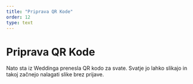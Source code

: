 ```yaml
---
title: "Priprava QR Kode"
order: 12
type: text
---
```

# Priprava QR Kode

Nato sta iz Weddinga prenesla QR kodo
za svate. Svatje jo lahko slikajo in takoj
začnejo nalagati slike brez prijave.